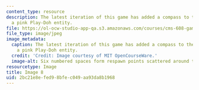 ```yaml
---
content_type: resource
description: The latest iteration of this game has added a compass to the board and
  a pink Play-Doh entity.
file: https://ol-ocw-studio-app-qa.s3.amazonaws.com/courses/cms-608-game-design-spring-2008/2bc21e8efed98bfec049aa93da8b1968_08.jpg
file_type: image/jpeg
image_metadata:
  caption: The latest iteration of this game has added a compass to the board and
    a pink Play-Doh entity.
  credit: 'Credit: Image courtesy of MIT OpenCourseWare.'
  image-alt: Six numbered spaces form respawn points scattered around the board.
resourcetype: Image
title: Image 8
uid: 2bc21e8e-fed9-8bfe-c049-aa93da8b1968
---
```

